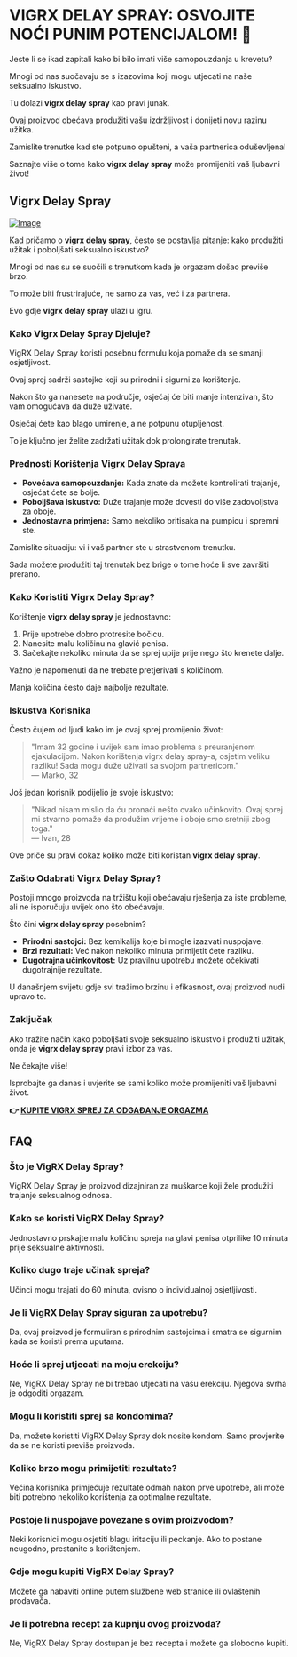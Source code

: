 # VIGRX DELAY SPRAY: OSVOJITE NOĆI PUNIM POTENCIJALOM! 🌟

Jeste li se ikad zapitali kako bi bilo imati više samopouzdanja u krevetu? 

Mnogi od nas suočavaju se s izazovima koji mogu utjecati na naše seksualno iskustvo. 

Tu dolazi **vigrx delay spray** kao pravi junak. 

Ovaj proizvod obećava produžiti vašu izdržljivost i donijeti novu razinu užitka. 

Zamislite trenutke kad ste potpuno opušteni, a vaša partnerica oduševljena! 

Saznajte više o tome kako **vigrx delay spray** može promijeniti vaš ljubavni život!

## Vigrx Delay Spray

[![Image](https://www2.sellhealth.com/132/vigrxdelayspray_20_2.jpg)](https://gchaffi.com/PsXwkDw1)

Kad pričamo o **vigrx delay spray**, često se postavlja pitanje: kako produžiti užitak i poboljšati seksualno iskustvo? 

Mnogi od nas su se suočili s trenutkom kada je orgazam došao previše brzo. 

To može biti frustrirajuće, ne samo za vas, već i za partnera.

Evo gdje **vigrx delay spray** ulazi u igru.

### Kako Vigrx Delay Spray Djeluje?

VigRX Delay Spray koristi posebnu formulu koja pomaže da se smanji osjetljivost. 

Ovaj sprej sadrži sastojke koji su prirodni i sigurni za korištenje. 

Nakon što ga nanesete na područje, osjećaj će biti manje intenzivan, što vam omogućava da duže uživate.

Osjećaj ćete kao blago umirenje, a ne potpunu otupljenost. 

To je ključno jer želite zadržati užitak dok prolongirate trenutak.

### Prednosti Korištenja Vigrx Delay Spraya

- **Povećava samopouzdanje:** Kada znate da možete kontrolirati trajanje, osjećat ćete se bolje.
- **Poboljšava iskustvo:** Duže trajanje može dovesti do više zadovoljstva za oboje.
- **Jednostavna primjena:** Samo nekoliko pritisaka na pumpicu i spremni ste.

Zamislite situaciju: vi i vaš partner ste u strastvenom trenutku. 

Sada možete produžiti taj trenutak bez brige o tome hoće li sve završiti prerano.

### Kako Koristiti Vigrx Delay Spray?

Korištenje **vigrx delay spray** je jednostavno:

1. Prije upotrebe dobro protresite bočicu.
2. Nanesite malu količinu na glavić penisa.
3. Sačekajte nekoliko minuta da se sprej upije prije nego što krenete dalje.

Važno je napomenuti da ne trebate pretjerivati s količinom. 

Manja količina često daje najbolje rezultate.

### Iskustva Korisnika

Često čujem od ljudi kako im je ovaj sprej promijenio život:

> "Imam 32 godine i uvijek sam imao problema s preuranjenom ejakulacijom. 
> Nakon korištenja vigrx delay spray-a, osjetim veliku razliku! 
> Sada mogu duže uživati sa svojom partnericom."  
> — Marko, 32

Još jedan korisnik podijelio je svoje iskustvo:

> "Nikad nisam mislio da ću pronaći nešto ovako učinkovito. 
> Ovaj sprej mi stvarno pomaže da produžim vrijeme i oboje smo sretniji zbog toga."  
> — Ivan, 28

Ove priče su pravi dokaz koliko može biti koristan **vigrx delay spray**.

### Zašto Odabrati Vigrx Delay Spray?

Postoji mnogo proizvoda na tržištu koji obećavaju rješenja za iste probleme, ali ne isporučuju uvijek ono što obećavaju.

Što čini **vigrx delay spray** posebnim?

- **Prirodni sastojci:** Bez kemikalija koje bi mogle izazvati nuspojave.
- **Brzi rezultati:** Već nakon nekoliko minuta primijetit ćete razliku.
- **Dugotrajna učinkovitost:** Uz pravilnu upotrebu možete očekivati dugotrajnije rezultate.

U današnjem svijetu gdje svi tražimo brzinu i efikasnost, ovaj proizvod nudi upravo to.

### Zaključak

Ako tražite način kako poboljšati svoje seksualno iskustvo i produžiti užitak, onda je **vigrx delay spray** pravi izbor za vas.

Ne čekajte više!

Isprobajte ga danas i uvjerite se sami koliko može promijeniti vaš ljubavni život.



**👉 [KUPITE VIGRX SPREJ ZA ODGAĐANJE ORGAZMA](https://gchaffi.com/PsXwkDw1)**

## FAQ

### Što je VigRX Delay Spray?
VigRX Delay Spray je proizvod dizajniran za muškarce koji žele produžiti trajanje seksualnog odnosa. 

### Kako se koristi VigRX Delay Spray?
Jednostavno prskajte malu količinu spreja na glavi penisa otprilike 10 minuta prije seksualne aktivnosti. 

### Koliko dugo traje učinak spreja?
Učinci mogu trajati do 60 minuta, ovisno o individualnoj osjetljivosti.

### Je li VigRX Delay Spray siguran za upotrebu?
Da, ovaj proizvod je formuliran s prirodnim sastojcima i smatra se sigurnim kada se koristi prema uputama.

### Hoće li sprej utjecati na moju erekciju?
Ne, VigRX Delay Spray ne bi trebao utjecati na vašu erekciju. Njegova svrha je odgoditi orgazam.

### Mogu li koristiti sprej sa kondomima?
Da, možete koristiti VigRX Delay Spray dok nosite kondom. Samo provjerite da se ne koristi previše proizvoda.

### Koliko brzo mogu primijetiti rezultate?
Većina korisnika primjećuje rezultate odmah nakon prve upotrebe, ali može biti potrebno nekoliko korištenja za optimalne rezultate.

### Postoje li nuspojave povezane s ovim proizvodom?
Neki korisnici mogu osjetiti blagu iritaciju ili peckanje. Ako to postane neugodno, prestanite s korištenjem.

### Gdje mogu kupiti VigRX Delay Spray?
Možete ga nabaviti online putem službene web stranice ili ovlaštenih prodavača.

### Je li potrebna recept za kupnju ovog proizvoda?
Ne, VigRX Delay Spray dostupan je bez recepta i možete ga slobodno kupiti.